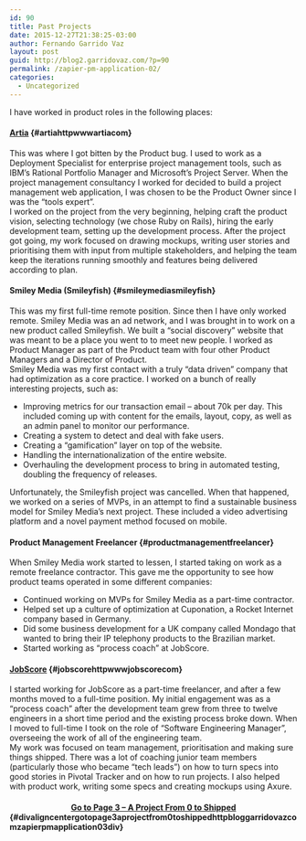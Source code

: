 ```yaml
---
id: 90
title: Past Projects
date: 2015-12-27T21:38:25-03:00
author: Fernando Garrido Vaz
layout: post
guid: http://blog2.garridovaz.com/?p=90
permalink: /zapier-pm-application-02/
categories:
  - Uncategorized
---
```

I have worked in product roles in the following places:

#### [Artia](http://www.artia.com) {#artiahttpwwwartiacom}

This was where I got bitten by the Product bug. I used to work as a Deployment Specialist for enterprise project management tools, such as IBM&#8217;s Rational Portfolio Manager and Microsoft&#8217;s Project Server. When the project management consultancy I worked for decided to build a project management web application, I was chosen to be the Product Owner since I was the &#8220;tools expert&#8221;.  
I worked on the project from the very beginning, helping craft the product vision, selecting technology (we chose Ruby on Rails), hiring the early development team, setting up the development process. After the project got going, my work focused on drawing mockups, writing user stories and prioritising them with input from multiple stakeholders, and helping the team keep the iterations running smoothly and features being delivered according to plan.

#### Smiley Media (Smileyfish) {#smileymediasmileyfish}

This was my first full-time remote position. Since then I have only worked remote. Smiley Media was an ad network, and I was brought in to work on a new product called Smileyfish. We built a &#8220;social discovery&#8221; website that was meant to be a place you went to to meet new people. I worked as Product Manager as part of the Product team with four other Product Managers and a Director of Product.  
Smiley Media was my first contact with a truly &#8220;data driven&#8221; company that had optimization as a core practice. I worked on a bunch of really interesting projects, such as:

  * Improving metrics for our transaction email &#8211; about 70k per day. This included coming up with content for the emails, layout, copy, as well as an admin panel to monitor our performance.
  * Creating a system to detect and deal with fake users.
  * Creating a &#8220;gamification&#8221; layer on top of the website.
  * Handling the internationalization of the entire website.
  * Overhauling the development process to bring in automated testing, doubling the frequency of releases. 

Unfortunately, the Smileyfish project was cancelled. When that happened, we worked on a series of MVPs, in an attempt to find a sustainable business model for Smiley Media&#8217;s next project. These included a video advertising platform and a novel payment method focused on mobile.

#### Product Management Freelancer {#productmanagementfreelancer}

When Smiley Media work started to lessen, I started taking on work as a remote freelance contractor. This gave me the opportunity to see how product teams operated in some different companies:

  * Continued working on MVPs for Smiley Media as a part-time contractor.
  * Helped set up a culture of optimization at Cuponation, a Rocket Internet company based in Germany.
  * Did some business development for a UK company called Mondago that wanted to bring their IP telephony products to the Brazilian market.
  * Started working as &#8220;process coach&#8221; at JobScore.

#### [JobScore](http://www.jobscore.com) {#jobscorehttpwwwjobscorecom}

I started working for JobScore as a part-time freelancer, and after a few months moved to a full-time position. My initial engagement was as a &#8220;process coach&#8221; after the development team grew from three to twelve engineers in a short time period and the existing process broke down. When I moved to full-time I took on the role of &#8220;Software Engineering Manager&#8221;, overseeing the work of all of the engineering team.  
My work was focused on team management, prioritisation and making sure things shipped. There was a lot of coaching junior team members (particularly those who became &#8220;tech leads&#8221;) on how to turn specs into good stories in Pivotal Tracker and on how to run projects. I also helped with product work, writing some specs and creating mockups using Axure.

#### <div align=center>[Go to Page 3 &#8211; A Project From 0 to Shipped](http://blog.garridovaz.com/zapier-pm-application-03/)</div>  {#divaligncentergotopage3aprojectfrom0toshippedhttpbloggarridovazcomzapierpmapplication03div}